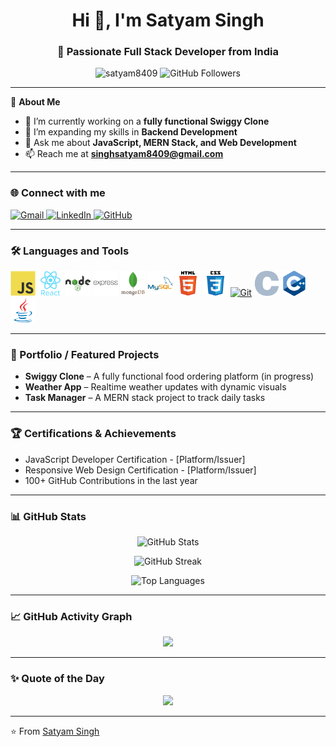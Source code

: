 <h1 align="center">Hi 👋, I'm Satyam Singh</h1>
<h3 align="center">🚀 Passionate Full Stack Developer from India</h3>

<p align="center">
  <img src="https://komarev.com/ghpvc/?username=satyam8409&label=Profile%20views&color=0e75b6&style=flat" alt="satyam8409" />
  <img src="https://img.shields.io/github/followers/satyam8409?label=Followers&style=social" alt="GitHub Followers"/>
</p>

---

🌟 **About Me**

- 🔭 I’m currently working on a **fully functional Swiggy Clone**
- 🌱 I’m expanding my skills in **Backend Development**
- 💬 Ask me about **JavaScript, MERN Stack, and Web Development**
- 📫 Reach me at **singhsatyam8409@gmail.com**

---

<h3 align="left">🌐 Connect with me</h3>
<p align="left">
  <a href="mailto:singhsatyam8409@gmail.com">
    <img src="https://img.shields.io/badge/Gmail-D14836?style=for-the-badge&logo=gmail&logoColor=white" alt="Gmail"/>
  </a>
  <a href="https://linkedin.com/in/your-linkedin" target="_blank">
    <img src="https://img.shields.io/badge/LinkedIn-0A66C2?style=for-the-badge&logo=linkedin&logoColor=white" alt="LinkedIn"/>
  </a>
  <a href="https://github.com/satyam8409">
    <img src="https://img.shields.io/badge/GitHub-100000?style=for-the-badge&logo=github&logoColor=white" alt="GitHub"/>
  </a>
</p>

---

<h3 align="left">🛠️ Languages and Tools</h3>
<p align="left">
  <a href="https://developer.mozilla.org/en-US/docs/Web/JavaScript" target="_blank"><img src="https://raw.githubusercontent.com/devicons/devicon/master/icons/javascript/javascript-original.svg" alt="JavaScript" width="40" height="40"/></a>
  <a href="https://reactjs.org/" target="_blank"><img src="https://raw.githubusercontent.com/devicons/devicon/master/icons/react/react-original-wordmark.svg" alt="React" width="40" height="40"/></a>
  <a href="https://nodejs.org" target="_blank"><img src="https://raw.githubusercontent.com/devicons/devicon/master/icons/nodejs/nodejs-original-wordmark.svg" alt="Node.js" width="40" height="40"/></a>
  <a href="https://expressjs.com" target="_blank"><img src="https://raw.githubusercontent.com/devicons/devicon/master/icons/express/express-original-wordmark.svg" alt="Express.js" width="40" height="40"/></a>
  <a href="https://www.mongodb.com/" target="_blank"><img src="https://raw.githubusercontent.com/devicons/devicon/master/icons/mongodb/mongodb-original-wordmark.svg" alt="MongoDB" width="40" height="40"/></a>
  <a href="https://www.mysql.com/" target="_blank"><img src="https://raw.githubusercontent.com/devicons/devicon/master/icons/mysql/mysql-original-wordmark.svg" alt="MySQL" width="40" height="40"/></a>
  <a href="https://www.w3.org/html/" target="_blank"><img src="https://raw.githubusercontent.com/devicons/devicon/master/icons/html5/html5-original-wordmark.svg" alt="HTML5" width="40" height="40"/></a>
  <a href="https://www.w3schools.com/css/" target="_blank"><img src="https://raw.githubusercontent.com/devicons/devicon/master/icons/css3/css3-original-wordmark.svg" alt="CSS3" width="40" height="40"/></a>
  <a href="https://git-scm.com/" target="_blank"><img src="https://www.vectorlogo.zone/logos/git-scm/git-scm-icon.svg" alt="Git" width="40" height="40"/></a>
  <a href="https://www.cprogramming.com/" target="_blank"><img src="https://raw.githubusercontent.com/devicons/devicon/master/icons/c/c-original.svg" alt="C" width="40" height="40"/></a>
  <a href="https://www.w3schools.com/cpp/" target="_blank"><img src="https://raw.githubusercontent.com/devicons/devicon/master/icons/cplusplus/cplusplus-original.svg" alt="C++" width="40" height="40"/></a>
  <a href="https://www.java.com" target="_blank"><img src="https://raw.githubusercontent.com/devicons/devicon/master/icons/java/java-original.svg" alt="Java" width="40" height="40"/></a>
</p>

---

<h3 align="left">💼 Portfolio / Featured Projects</h3>
<ul>
  <li><b>Swiggy Clone</b> – A fully functional food ordering platform (in progress)</li>
  <li><b>Weather App</b> – Realtime weather updates with dynamic visuals</li>
  <li><b>Task Manager</b> – A MERN stack project to track daily tasks</li>
</ul>

---

<h3 align="left">🏆 Certifications & Achievements</h3>
<ul>
  <li>JavaScript Developer Certification - [Platform/Issuer]</li>
  <li>Responsive Web Design Certification - [Platform/Issuer]</li>
  <li>100+ GitHub Contributions in the last year</li>
</ul>

---

<h3 align="left">📊 GitHub Stats</h3>

<p align="center">
  <img src="https://github-readme-stats.vercel.app/api?username=satyam8409&show_icons=true&theme=tokyonight" alt="GitHub Stats"/>
</p>
<p align="center">
  <img src="https://github-readme-streak-stats.herokuapp.com/?user=satyam8409&theme=tokyonight" alt="GitHub Streak"/>
</p>
<p align="center">
  <img src="https://github-readme-stats.vercel.app/api/top-langs/?username=satyam8409&layout=compact&theme=tokyonight" alt="Top Languages"/>
</p>

---

<h3 align="left">📈 GitHub Activity Graph</h3>
<p align="center">
  <img src="https://github-readme-activity-graph.vercel.app/graph?username=satyam8409&theme=tokyo-night&hide_border=true"/>
</p>

---

<h3 align="left">✨ Quote of the Day</h3>
<p align="center">
  <img src="https://quotes-github-readme.vercel.app/api?type=horizontal&theme=tokyonight"/>
</p>

---

⭐️ From [Satyam Singh](https://github.com/satyam8409)
